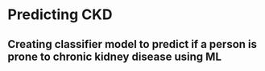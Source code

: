 # Predicting CKD 
## Creating classifier model to predict if a person is prone to chronic kidney disease using ML 
